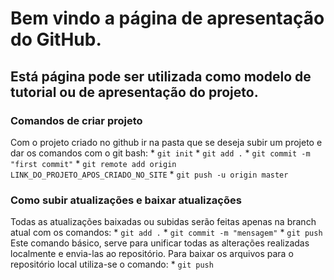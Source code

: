 # Bem vindo a página de apresentação do GitHub.
## Está página pode ser utilizada como modelo de tutorial ou de apresentação do projeto.

### Comandos de criar projeto
Com o projeto criado no github ir na pasta que se deseja subir um projeto e dar os comandos com o git bash:
    * `git init`
    * `git add .`
    * `git commit -m "first commit"`
    * `git remote add origin LINK_DO_PROJETO_APOS_CRIADO_NO_SITE`
    * `git push -u origin master`

### Como subir atualizações e baixar atualizações
Todas as atualizações baixadas ou subidas serão feitas apenas na branch atual com os comandos: 
    * `git add .`
    * `git commit -m "mensagem"`
    * `git push`
Este comando básico, serve para unificar todas as alterações realizadas localmente e envia-las ao repositório.
Para baixar os arquivos para o repositório local utiliza-se o comando: 
    * `git push`